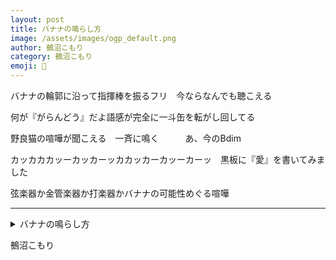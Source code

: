 ```yaml
---
layout: post
title: バナナの鳴らし方
image: /assets/images/ogp_default.png
author: 鵺沼こもり
category: 鵺沼こもり
emoji: 🎩
---
```


<div class="tanka-area"><div class="tanka">
<p>バナナの輪郭に沿って指揮棒を振るフリ　今ならなんでも聴こえる</p>

<p>何が『がらんどう』だよ語感が完全に一斗缶を転がし回してる</p>

<p>野良猫の喧嘩が聞こえる　一斉に鳴く　　　あ、今のBdim</p>

<p>カッカカカッーカッカーッカカッカーカッーカーッ　黒板に『愛』を書いてみました</p>

<p>弦楽器か金管楽器か打楽器かバナナの可能性めぐる喧嘩</p>

</div></div>

---

<details><summary>バナナの鳴らし方</summary>
バナナの輪郭に沿って指揮棒を振るフリ　今ならなんでも聴こえる<br/>
何が『がらんどう』だよ語感が完全に一斗缶を転がし回してる<br/>
野良猫の喧嘩が聞こえる　一斉に鳴く　　　あ、今のBdim<br/>
カッカカカッーカッカーッカカッカーカッーカーッ　黒板に『愛』を書いてみました<br/>
弦楽器か金管楽器か打楽器かバナナの可能性めぐる喧嘩<br/>
<br/>

</details>

鵺沼こもり
